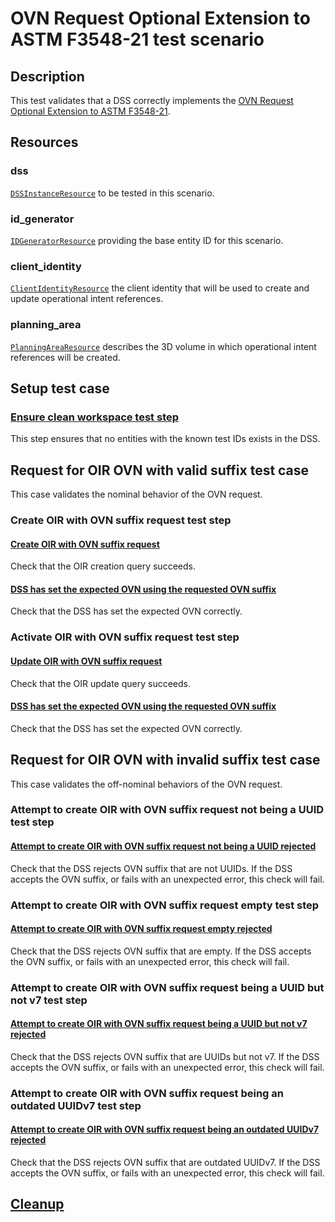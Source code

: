 # OVN Request Optional Extension to ASTM F3548-21 test scenario

## Description
This test validates that a DSS correctly implements the [OVN Request Optional Extension to ASTM F3548-21](../../../requirements/interuss/f3548/ovn_request.md).

## Resources

### dss
[`DSSInstanceResource`](../../../resources/astm/f3548/v21/dss.py) to be tested in this scenario.

### id_generator
[`IDGeneratorResource`](../../../resources/interuss/id_generator.py) providing the base entity ID for this scenario.

### client_identity
[`ClientIdentityResource`](../../../resources/communications/client_identity.py) the client identity that will be used to create and update operational intent references.

### planning_area
[`PlanningAreaResource`](../../../resources/astm/f3548/v21/planning_area.py) describes the 3D volume in which operational intent references will be created.

## Setup test case

### [Ensure clean workspace test step](../../astm/utm/dss/clean_workspace.md)
This step ensures that no entities with the known test IDs exists in the DSS.

## Request for OIR OVN with valid suffix test case
This case validates the nominal behavior of the OVN request.

### Create OIR with OVN suffix request test step

#### [Create OIR with OVN suffix request](../../astm/utm/dss/fragments/oir/crud/create_query.md)
Check that the OIR creation query succeeds.

#### [DSS has set the expected OVN using the requested OVN suffix](./expected_ovn_set_fragment.md)
Check that the DSS has set the expected OVN correctly.

### Activate OIR with OVN suffix request test step

#### [Update OIR with OVN suffix request](../../astm/utm/dss/fragments/oir/crud/update_query.md)
Check that the OIR update query succeeds.

#### [DSS has set the expected OVN using the requested OVN suffix](./expected_ovn_set_fragment.md)
Check that the DSS has set the expected OVN correctly.

## Request for OIR OVN with invalid suffix test case
This case validates the off-nominal behaviors of the OVN request.

### Attempt to create OIR with OVN suffix request not being a UUID test step
#### [Attempt to create OIR with OVN suffix request not being a UUID rejected](./invalid_ovn_suffix_fragment.md)
Check that the DSS rejects OVN suffix that are not UUIDs.
If the DSS accepts the OVN suffix, or fails with an unexpected error, this check will fail.

### Attempt to create OIR with OVN suffix request empty test step
#### [Attempt to create OIR with OVN suffix request empty rejected](./invalid_ovn_suffix_fragment.md)
Check that the DSS rejects OVN suffix that are empty.
If the DSS accepts the OVN suffix, or fails with an unexpected error, this check will fail.

### Attempt to create OIR with OVN suffix request being a UUID but not v7 test step
#### [Attempt to create OIR with OVN suffix request being a UUID but not v7 rejected](./invalid_ovn_suffix_fragment.md)
Check that the DSS rejects OVN suffix that are UUIDs but not v7.
If the DSS accepts the OVN suffix, or fails with an unexpected error, this check will fail.

### Attempt to create OIR with OVN suffix request being an outdated UUIDv7 test step
#### [Attempt to create OIR with OVN suffix request being an outdated UUIDv7 rejected](./invalid_ovn_suffix_fragment.md)
Check that the DSS rejects OVN suffix that are outdated UUIDv7.
If the DSS accepts the OVN suffix, or fails with an unexpected error, this check will fail.

## [Cleanup](../../astm/utm/dss/clean_workspace.md)
